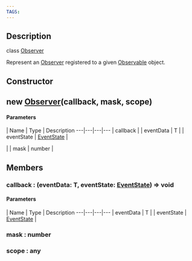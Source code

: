 ```yaml
---
TAGS:
---
```

## Description

class [Observer](/classes/3.1/Observer)

Represent an [Observer](/classes/3.1/Observer) registered to a given [Observable](/classes/3.1/Observable) object.

## Constructor

## new [Observer](/classes/3.1/Observer)(callback, mask, scope)



#### Parameters
 | Name | Type | Description
---|---|---|---
 | callback |  | eventData | T | 
 | eventState | [EventState](/classes/3.1/EventState) | 

 | 
 | mask | number | 
## Members

### callback : (eventData: T, eventState: [EventState](/classes/3.1/EventState)) =&gt; void



#### Parameters
 | Name | Type | Description
---|---|---|---
 | eventData | T | 
 | eventState | [EventState](/classes/3.1/EventState) | 
### mask : number


### scope : any



